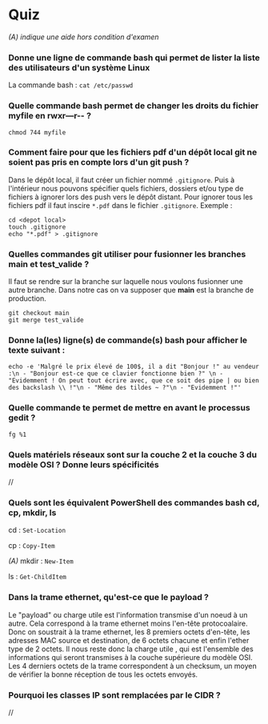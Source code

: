 # Quiz
*(A) indique une aide hors condition d'examen*

### Donne une ligne de commande bash qui permet de lister la liste des utilisateurs d'un système Linux

La commande bash : `cat /etc/passwd`


### Quelle commande bash permet de changer les droits du fichier myfile en rwxr—r-- ?

`chmod 744 myfile`

### Comment faire pour que les fichiers pdf d'un dépôt local git ne soient pas pris en compte lors d'un git push ?

Dans le dépôt local, il faut créer un fichier nommé `.gitignore`. Puis à l'intérieur nous pouvons spécifier quels fichiers, dossiers et/ou type de fichiers à ignorer lors des push vers le dépôt distant.
Pour ignorer tous les fichiers pdf il faut inscire `*.pdf` dans le fichier `.gitignore`.
Exemple : 
```
cd <depot local>
touch .gitignore
echo "*.pdf" > .gitignore
```

### Quelles commandes git utiliser pour fusionner les branches main et test_valide ?

Il faut se rendre sur la branche sur laquelle nous voulons fusionner une autre branche. Dans notre cas on va supposer que **main** est la branche de production. 

```
git checkout main
git merge test_valide
```

### Donne la(les) ligne(s) de commande(s) bash pour afficher le texte suivant :

` echo -e 'Malgré le prix élevé de 100$, il a dit "Bonjour !" au vendeur :\n - "Bonjour est-ce que ce clavier fonctionne bien ?" \n - "Evidemment ! On peut tout écrire avec, que ce soit des pipe | ou bien des backslash \\ !"\n - "Même des tildes ~ ?"\n - "Evidemment !"' `


### Quelle commande te permet de mettre en avant le processus gedit ?

` fg %1 `

### Quels matériels réseaux sont sur la couche 2 et la couche 3 du modèle OSI ? Donne leurs spécificités
//

### Quels sont les équivalent PowerShell des commandes bash cd, cp, mkdir, ls
cd : `Set-Location`

cp : `Copy-Item`

*(A)* mkdir : `New-Item`

ls : `Get-ChildItem`

  
### Dans la trame ethernet, qu'est-ce que le payload ?
Le "payload" ou charge utile est l'information transmise d'un noeud à un autre. Cela correspond à la trame ethernet moins l'en-tête protocoalaire. Donc on soustrait à la trame ethernet, les 8 premiers octets d'en-tête, les adresses MAC source et destination, de 6 octets chacune et enfin l'ether type de 2 octets. Il nous reste donc la charge utile , qui est l'ensemble des informations qui seront transmises à la couche supérieure du modèle OSI. Les 4 derniers octets de la trame correspondent à un checksum, un moyen de vérifier la bonne réception de tous les octets envoyés. 
  
### Pourquoi les classes IP sont remplacées par le CIDR ?
//






